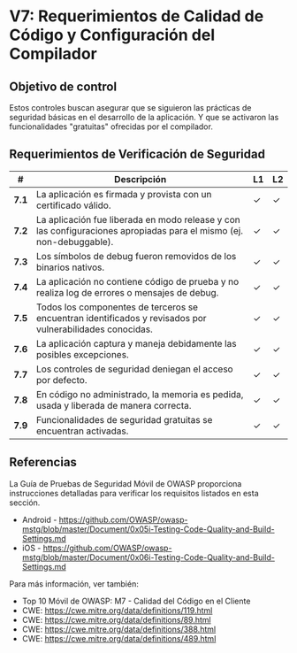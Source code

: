 # V7: Requerimientos de Calidad de Código y Configuración del Compilador

## Objetivo de control

Estos controles buscan asegurar que se siguieron las prácticas de seguridad básicas en el desarrollo de la aplicación. Y que se activaron las funcionalidades "gratuitas" ofrecidas por el compilador.

## Requerimientos de Verificación de Seguridad

| # | Descripción | L1 | L2 |
| --- | --- | --- | --- |
| **7.1** | La aplicación es firmada y provista con un certificado válido. | ✓ | ✓ |
| **7.2** | La aplicación fue liberada en modo release y con las configuraciones apropiadas para el mismo (ej. non-debuggable). | ✓ | ✓ |
| **7.3** | Los símbolos de debug fueron removidos de los binarios nativos. | ✓ | ✓ |
| **7.4** | La aplicación no contiene código de prueba y no realiza log de errores o mensajes de debug. | ✓ | ✓ |
| **7.5** | Todos los componentes de terceros se encuentran identificados y revisados por vulnerabilidades conocidas. | ✓ | ✓ |
| **7.6** | La aplicación captura y maneja debidamente las posibles excepciones.	 | ✓ | ✓ |
| **7.7** | Los controles de seguridad deniegan el acceso por defecto.	 | ✓ | ✓ |
| **7.8** | En código no administrado, la memoria es pedida, usada y liberada de manera correcta. | ✓ | ✓ |
| **7.9** | Funcionalidades de seguridad gratuitas se encuentran activadas. | ✓ | ✓ |

## Referencias

La Guía de Pruebas de Seguridad Móvil de OWASP proporciona instrucciones detalladas para verificar los requisitos listados en esta sección.

- Android - https://github.com/OWASP/owasp-mstg/blob/master/Document/0x05i-Testing-Code-Quality-and-Build-Settings.md
- iOS - https://github.com/OWASP/owasp-mstg/blob/master/Document/0x06i-Testing-Code-Quality-and-Build-Settings.md

Para más información, ver también:

- Top 10 Móvil de OWASP:  M7 - Calidad del Código en el Cliente
- CWE: https://cwe.mitre.org/data/definitions/119.html
- CWE: https://cwe.mitre.org/data/definitions/89.html
- CWE: https://cwe.mitre.org/data/definitions/388.html
- CWE: https://cwe.mitre.org/data/definitions/489.html
